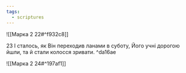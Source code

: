```yaml
---
tags:
  - scriptures
---
```


![[Марка 2 22#^f932c8]]

23 І сталось, як Він переходив ланами в суботу, Його учні дорогою йшли, та й стали колосся зривати. ^da16ae

![[Марка 2 24#^197af1]]